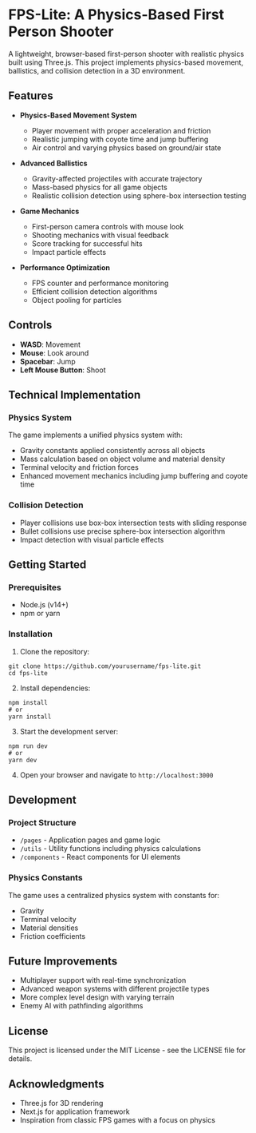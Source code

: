 # FPS-Lite: A Physics-Based First Person Shooter

A lightweight, browser-based first-person shooter with realistic physics built using Three.js. This project implements physics-based movement, ballistics, and collision detection in a 3D environment.

## Features

- **Physics-Based Movement System**
  - Player movement with proper acceleration and friction
  - Realistic jumping with coyote time and jump buffering
  - Air control and varying physics based on ground/air state

- **Advanced Ballistics**
  - Gravity-affected projectiles with accurate trajectory
  - Mass-based physics for all game objects
  - Realistic collision detection using sphere-box intersection testing

- **Game Mechanics**
  - First-person camera controls with mouse look
  - Shooting mechanics with visual feedback
  - Score tracking for successful hits
  - Impact particle effects

- **Performance Optimization**
  - FPS counter and performance monitoring
  - Efficient collision detection algorithms
  - Object pooling for particles

## Controls

- **WASD**: Movement
- **Mouse**: Look around
- **Spacebar**: Jump
- **Left Mouse Button**: Shoot

## Technical Implementation

### Physics System

The game implements a unified physics system with:
- Gravity constants applied consistently across all objects
- Mass calculation based on object volume and material density
- Terminal velocity and friction forces
- Enhanced movement mechanics including jump buffering and coyote time

### Collision Detection

- Player collisions use box-box intersection tests with sliding response
- Bullet collisions use precise sphere-box intersection algorithm
- Impact detection with visual particle effects

## Getting Started

### Prerequisites

- Node.js (v14+)
- npm or yarn

### Installation

1. Clone the repository:
```
git clone https://github.com/yourusername/fps-lite.git
cd fps-lite
```

2. Install dependencies:
```
npm install
# or
yarn install
```

3. Start the development server:
```
npm run dev
# or
yarn dev
```

4. Open your browser and navigate to `http://localhost:3000`

## Development

### Project Structure

- `/pages` - Application pages and game logic
- `/utils` - Utility functions including physics calculations
- `/components` - React components for UI elements

### Physics Constants

The game uses a centralized physics system with constants for:
- Gravity
- Terminal velocity
- Material densities
- Friction coefficients

## Future Improvements

- Multiplayer support with real-time synchronization
- Advanced weapon systems with different projectile types
- More complex level design with varying terrain
- Enemy AI with pathfinding algorithms

## License

This project is licensed under the MIT License - see the LICENSE file for details.

## Acknowledgments

- Three.js for 3D rendering
- Next.js for application framework
- Inspiration from classic FPS games with a focus on physics